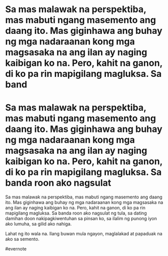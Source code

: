 # Sa mas malawak na perspektiba, mas mabuti ngang masemento ang daang ito. Mas giginhawa ang buhay ng mga nadaraanan kong mga magsasaka na ang ilan ay naging kaibigan ko na. Pero, kahit na ganon, di ko pa rin mapigilang magluksa. Sa band

# Sa mas malawak na perspektiba, mas mabuti ngang masemento ang daang ito. Mas giginhawa ang buhay ng mga nadaraanan kong mga magsasaka na ang ilan ay naging kaibigan ko na. Pero, kahit na ganon, di ko pa rin mapigilang magluksa. Sa banda roon ako nagsulat

Sa mas malawak na perspektiba, mas mabuti ngang masemento ang daang ito. Mas giginhawa ang buhay ng mga nadaraanan kong mga magsasaka na ang ilan ay naging kaibigan ko na. Pero, kahit na ganon, di ko pa rin mapigilang magluksa. Sa banda roon ako nagsulat ng tula, sa dating damihan doon nakipagkiwentuhan sa pinsan ko, sa ilalim ng punong iyon ako lumuha, sa gilid ako nahiga.

Lahat ng ito wala na. Ilang buwan mula ngayon, maglalakad at papaduak na ako sa semento.

\#evernote

